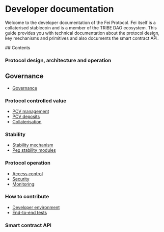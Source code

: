 # Developer documentation

<!-- TODO -->

Welcome to the developer documentation of the Fei Protocol. Fei itself is a collaterised stablecoin and is a member of the TRIBE DAO ecosystem. This guide provides you with technical documentation about the protocol design, key mechanisms and primitives and also documents the smart contract API.

## Contents

### Protocol design, architecture and operation

## Governance

- [Governance](Governance.md)

### Protocol controlled value

- [PCV management](PCVManagement.md)
- [PCV deposits](PCVDeposits.md)
- [Collaterisation](Collaterisation.md)

### Stability

- [Stability mechanism](StabilityMechanism.md)
- [Peg stability modules](PegStabilityModules.md)

### Protocol operation

- [Access control](AccessControl.md)
- [Security](Security.md)
- [Monitoring](Monitoring.md)

### How to contribute

- [Developer environment](DevEnvironment.md)
- [End-to-end tests](EndtoEndTests.md)

### Smart contract API
